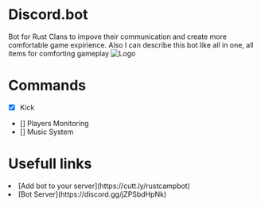 # Discord.bot

Bot for Rust Clans to impove their communication and create more comfortable game expirience. 
Also I can describe this bot like all in one, all items for comforting gameplay
![Logo](https://i.morioh.com/210715/ff989a40.webp)

# Commands
- [x] Kick 
- [] Players Monitoring
- [] Music System

# Usefull links
<li> [Add bot to your server](https://cutt.ly/rustcampbot)</li>
<li> [Bot Server](https://discord.gg/jZPSbdHpNk) </li>
